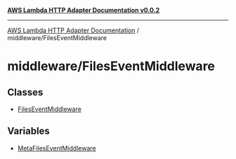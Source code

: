 [**AWS Lambda HTTP Adapter Documentation v0.0.2**](../../README.md)

***

[AWS Lambda HTTP Adapter Documentation](../../modules.md) / middleware/FilesEventMiddleware

# middleware/FilesEventMiddleware

## Classes

- [FilesEventMiddleware](classes/FilesEventMiddleware.md)

## Variables

- [MetaFilesEventMiddleware](variables/MetaFilesEventMiddleware.md)
